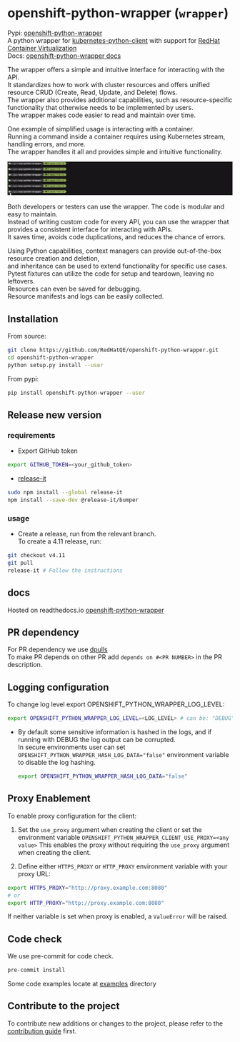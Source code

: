 # openshift-python-wrapper (`wrapper`)

Pypi: [openshift-python-wrapper](https://pypi.org/project/openshift-python-wrapper)  
A python wrapper for [kubernetes-python-client](https://github.com/kubernetes-client/python) with support for [RedHat Container Virtualization](https://www.openshift.com/learn/topics/virtualization)  
Docs: [openshift-python-wrapper docs](https://openshift-python-wrapper.readthedocs.io/en/latest/)

The wrapper offers a simple and intuitive interface for interacting with the API.  
It standardizes how to work with cluster resources and offers unified resource CRUD (Create, Read, Update, and Delete) flows.  
The wrapper also provides additional capabilities, such as resource-specific functionality that otherwise needs to be implemented by users.  
The wrapper makes code easier to read and maintain over time.

One example of simplified usage is interacting with a container.  
Running a command inside a container requires using Kubernetes stream, handling errors, and more.  
The wrapper handles it all and provides simple and intuitive functionality.

![Alt Text](examples/pod_example.gif)

Both developers or testers can use the wrapper. The code is modular and easy to maintain.  
Instead of writing custom code for every API, you can use the wrapper that provides a consistent interface for interacting with APIs.  
It saves time, avoids code duplications, and reduces the chance of errors.

Using Python capabilities, context managers can provide out-of-the-box resource creation and deletion,  
and inheritance can be used to extend functionality for specific use cases.  
Pytest fixtures can utilize the code for setup and teardown, leaving no leftovers.  
Resources can even be saved for debugging.  
Resource manifests and logs can be easily collected.

## Installation

From source:

```bash
git clone https://github.com/RedHatQE/openshift-python-wrapper.git
cd openshift-python-wrapper
python setup.py install --user
```

From pypi:

```bash
pip install openshift-python-wrapper --user
```

## Release new version

### requirements

- Export GitHub token

```bash
export GITHUB_TOKEN=<your_github_token>
```

- [release-it](https://github.com/release-it/release-it)

```bash
sudo npm install --global release-it
npm install --save-dev @release-it/bumper
```

### usage

- Create a release, run from the relevant branch.  
  To create a 4.11 release, run:

```bash
git checkout v4.11
git pull
release-it # Follow the instructions
```

## docs

Hosted on readthedocs.io [openshift-python-wrapper](https://openshift-python-wrapper.readthedocs.io/en/latest/)

## PR dependency

For PR dependency we use [dpulls](https://www.dpulls.com/)  
To make PR depends on other PR add `depends on #<PR NUMBER>` in the PR description.

## Logging configuration

To change log level export OPENSHIFT_PYTHON_WRAPPER_LOG_LEVEL:

```bash
export OPENSHIFT_PYTHON_WRAPPER_LOG_LEVEL=<LOG_LEVEL> # can be: "DEBUG", "INFO", "WARNING", "ERROR", "CRITICAL"
```

- By default some sensitive information is hashed in the logs, and if running with DEBUG the log output can be corrupted.  
  In secure environments user can set `OPENSHIFT_PYTHON_WRAPPER_HASH_LOG_DATA="false"` environment variable to disable the log hashing.

  ```bash
  export OPENSHIFT_PYTHON_WRAPPER_HASH_LOG_DATA="false"
  ```

## Proxy Enablement

To enable proxy configuration for the client:

1. Set the `use_proxy` argument when creating the client or set the environment variable `OPENSHIFT_PYTHON_WRAPPER_CLIENT_USE_PROXY=<any value>`
This enables the proxy without requiring the `use_proxy` argument when creating the client.

2. Define either `HTTPS_PROXY` or `HTTP_PROXY` environment variable with your proxy URL:
```bash
export HTTPS_PROXY="http://proxy.example.com:8080"
# or
export HTTP_PROXY="http://proxy.example.com:8080"
```
If neither variable is set when proxy is enabled, a `ValueError` will be raised.

## Code check

We use pre-commit for code check.

```bash
pre-commit install
```

Some code examples locate at [examples](examples) directory

## Contribute to the project

To contribute new additions or changes to the project, please refer to the [contribution guide](CONTRIBUTING.md) first.
